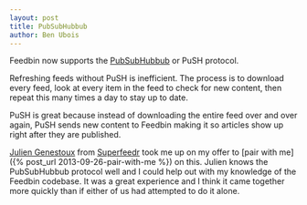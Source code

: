 ```yaml
---
layout: post
title: PubSubHubbub
author: Ben Ubois
---
```


Feedbin now supports the [PubSubHubbub](http://en.wikipedia.org/wiki/PubSubHubbub) or PuSH protocol.

Refreshing feeds without PuSH is inefficient. The process is to download every feed, look at every item in the feed to check for new content, then repeat this many times a day to stay up to date.

PuSH is great because instead of downloading the entire feed over and over again, PuSH sends new content to Feedbin making it so articles show up right after they are published.

[Julien Genestoux](http://about.me/julien) from [Superfeedr](http://superfeedr.com/) took me up on my offer to [pair with me]({% post_url 2013-09-26-pair-with-me %}) on this. Julien knows the PubSubHubbub protocol well and I could help out with my knowledge of the Feedbin codebase. It was a great experience and I think it came together more quickly than if either of us had attempted to do it alone.